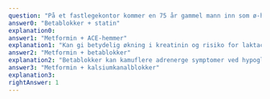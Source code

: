 ```yaml
---
question: "På et fastlegekontor kommer en 75 år gammel mann inn som ø-hjelp. Han har diabetes type 2 som behandles med metformin og hypertensjon som behandles med betablokker, ACE-hemmer og kalsiumkanalblokker. Han er også statinbehandlet for hyperkolesterolemi. Hans kreatininverdi ved forrige konsultasjon for 4 uker siden var 132 umol/L (ref. 60-105). Han har hatt gastroenteritt i 4 døgn og er dehydrert ved undersøkelsen. Hvilken medikamentkombinasjon bør seponeres midlertidig hos denne pasienten?"
answer0: "Betablokker + statin"
explanation0:
answer1: "Metformin + ACE-hemmer"
explanation1: "Kan gi betydelig økning i kreatinin og risiko for laktacidose særlig ved på forhånd redusert nyrefunksjon. Størst risiko for eldre og skrøpelige personer."
answer2: "Metformin + betablokker"
explanation2: "Betablokker kan kamuflere adrenerge symptomer ved hypoglykemi. Metformin gir ikke risiko for hypoglykemi og dermed er kombinasjonen ikke farlig for pasienten."
answer3: "Metformin + kalsiumkanalblokker"
explanation3:
rightAnswer: 1
---
```

